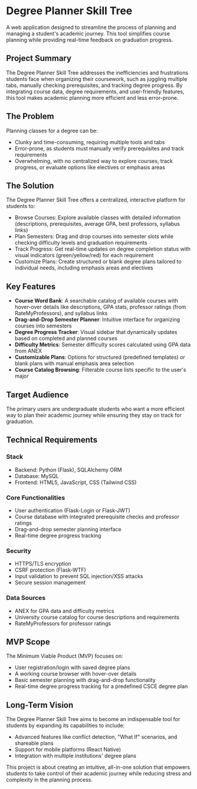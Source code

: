 # Degree Planner Skill Tree

A web application designed to streamline the process of planning and managing a student's academic journey. This tool simplifies course planning while providing real-time feedback on graduation progress.

## Project Summary

The Degree Planner Skill Tree addresses the inefficiencies and frustrations students face when organizing their coursework, such as juggling multiple tabs, manually checking prerequisites, and tracking degree progress. By integrating course data, degree requirements, and user-friendly features, this tool makes academic planning more efficient and less error-prone.

## The Problem

Planning classes for a degree can be:
- Clunky and time-consuming, requiring multiple tools and tabs
- Error-prone, as students must manually verify prerequisites and track requirements
- Overwhelming, with no centralized way to explore courses, track progress, or evaluate options like electives or emphasis areas

## The Solution

The Degree Planner Skill Tree offers a centralized, interactive platform for students to:
- Browse Courses: Explore available classes with detailed information (descriptions, prerequisites, average GPA, best professors, syllabus links)
- Plan Semesters: Drag and drop courses into semester slots while checking difficulty levels and graduation requirements
- Track Progress: Get real-time updates on degree completion status with visual indicators (green/yellow/red) for each requirement
- Customize Plans: Create structured or blank degree plans tailored to individual needs, including emphasis areas and electives

## Key Features

- **Course Word Bank**: A searchable catalog of available courses with hover-over details like descriptions, GPA stats, professor ratings (from RateMyProfessors), and syllabus links
- **Drag-and-Drop Semester Planner**: Intuitive interface for organizing courses into semesters
- **Degree Progress Tracker**: Visual sidebar that dynamically updates based on completed and planned courses
- **Difficulty Metrics**: Semester difficulty scores calculated using GPA data from ANEX
- **Customizable Plans**: Options for structured (predefined templates) or blank plans with manual emphasis area selection
- **Course Catalog Browsing**: Filterable course lists specific to the user's major

## Target Audience

The primary users are undergraduate students who want a more efficient way to plan their academic journey while ensuring they stay on track for graduation.

## Technical Requirements

### Stack
- Backend: Python (Flask), SQLAlchemy ORM
- Database: MySQL
- Frontend: HTML5, JavaScript, CSS (Tailwind CSS)

### Core Functionalities
- User authentication (Flask-Login or Flask-JWT)
- Course database with integrated prerequisite checks and professor ratings
- Drag-and-drop semester planning interface
- Real-time degree progress tracking

### Security
- HTTPS/TLS encryption
- CSRF protection (Flask-WTF)
- Input validation to prevent SQL injection/XSS attacks
- Secure session management

### Data Sources
- ANEX for GPA data and difficulty metrics
- University course catalog for course descriptions and requirements
- RateMyProfessors for professor ratings

## MVP Scope

The Minimum Viable Product (MVP) focuses on:
- User registration/login with saved degree plans
- A working course browser with hover-over details
- Basic semester planning with drag-and-drop functionality
- Real-time degree progress tracking for a predefined CSCE degree plan

## Long-Term Vision

The Degree Planner Skill Tree aims to become an indispensable tool for students by expanding its capabilities to include:
- Advanced features like conflict detection, "What If" scenarios, and shareable plans
- Support for mobile platforms (React Native)
- Integration with multiple institutions' degree plans

This project is about creating an intuitive, all-in-one solution that empowers students to take control of their academic journey while reducing stress and complexity in the planning process.
